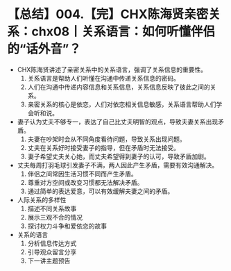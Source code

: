 # 【总结】004.【完】CHX陈海贤亲密关系：chx08丨关系语言：如何听懂伴侣的“话外音”？

-   CHX陈海贤讲述了亲密关系中的关系语言，强调了关系信息的重要性。
    1.  关系语言是帮助人们听懂在沟通中传递关系信息的密码。
    2.  人们在沟通中传递内容信息和关系信息，关系信息反映了彼此之间的关系。
    3.  亲密关系的核心是依恋，人们对依恋相关信息敏感，关系语言帮助人们学会听和说。
-   妻子认为丈夫不够专一，表达了自己比丈夫明智的观点，导致夫妻关系出现矛盾。
    1.  夫妻在吵架时会从不同角度看待问题，导致关系出现问题。
    2.  丈夫在关系好时接受妻子的指导，但在矛盾时无法接受。
    3.  妻子希望丈夫关心她，而丈夫希望得到妻子的认可，导致矛盾加剧。
-   丈夫每周打羽毛球引发妻子不满，两人因此产生矛盾，需要有效沟通解决。
    1.  伴侣之间常因生活习惯不同而产生矛盾。
    2.  尊重对方空间或改变习惯都无法解决矛盾。
    3.  通过简单的表达爱意，可以有效缓解夫妻之间的矛盾。
-   人际关系的多样性
    1.  描述不同关系故事
    2.  展示三观不合的情况
    3.  探讨权力斗争和爱依恋的故事
-   关系的语言
    1.  分析信息传达方式
    2.  引导观众留言分享
    3.  下一讲主题预告